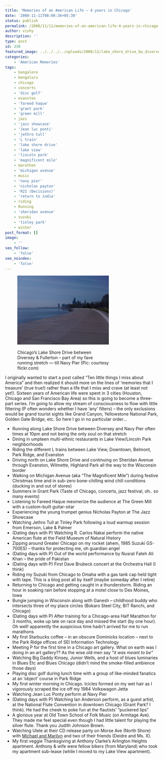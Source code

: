 ```yaml
---
title: 'Memories of an American Life – 4 years in Chicago'
date: '2008-11-11T08:00:36+05:30'
status: publish
permalink: /2008/11/11/memories-of-an-american-life-4-years-in-chicago
author: vishy
description: ''
type: post
id: 238
featured_image: ../../../../uploads/2008/11/lake_shore_drive_bw_diversey_fullerton.jpg
categories: 
    - 'American Memories'
tags:
    - bangalore
    - bengaluru
    - chicago
    - concerts
    - 'disc golf'
    - evanston
    - 'fareed haque'
    - 'grant park'
    - 'green mill'
    - jazz
    - 'jazz showcase'
    - 'Jean luc ponti'
    - 'jethro tull'
    - 'L train'
    - 'lake shore drive'
    - 'lake view'
    - 'lincoln park'
    - 'magnificent mile'
    - marathon
    - 'michigan avenue'
    - music
    - 'navy pier'
    - 'nicholas payton'
    - 'R2I (Decisions)'
    - 'return to india'
    - riding
    - Running
    - 'sheridan avenue'
    - suzuki
    - 'tinley park'
    - winter
post_format: []
image:
    - ''
seo_follow:
    - 'false'
seo_noindex:
    - 'false'
---
```

<figure aria-describedby="caption-attachment-1729" class="wp-caption alignleft" id="attachment_1729" style="width: 300px">

[![](../../../../uploads/2008/11/lake_shore_drive_bw_diversey_fullerton.jpg "lake_shore_drive_bw_diversey_fullerton")](http://www.ulaar.com/wp-content/uploads/2008/11/lake_shore_drive_bw_diversey_fullerton.jpg)<figcaption class="wp-caption-text" id="caption-attachment-1729">Chicago’s Lake Shore Drive between Diversey &amp; Fullerton – part of my fave running stretch — till Navy Pier (Pic: courtesy flickr.com)</figcaption></figure>

I originally wanted to start a post called “Ten little things I miss about America” and then realized it should more on the lines of ‘memories that I treasure’ (true true!) rather than a life that I miss and crave (at least not yet!). Sixteen years of American life were spent in 3 cities (Houston, Chicago and San Francisco Bay Area) so this is going to become a three-part series. I’m going to allow my stream of consciousness to flow with little filtering (P often wonders whether I have ‘any’ filters) – the only exclusions would be grand tourist sights like Grand Canyon, Yellowstone National Park, Golden Gate Bridge, etc. So here I go in no particular order…

- Running along Lake Shore Drive between Diversey and Navy Pier often times at 10pm and not being the only soul on that stretch
- Dining in umpteen multi-ethnic restaurants in Lake View/Lincoln Park neighborhoods
- Riding the different L trains between Lake View, Downtown, Belmont, Park Ridge, and Evanston
- Driving north on Lake Shore Drive and continuing on Sheridan Avenue through Evanston, Wilmette, Highland Park all the way to the Wisconsin border
- Walking on Michigan Avenue (aka “The Magnificent Mile”) during festive Christmas time and in sub-zero bone-chilling wind chill conditions (ducking in and out of stores)
- Summers in Grant Park (Taste of Chicago, concerts, jazz festival, oh.. so many events)
- Listening to Fareed Haque mesmerize the audience at The Green Mill with a custom-built guitar-sitar
- Experiencing the young trumpet genius Nicholas Payton at The Jazz Showcase
- Watching Jethro Tull at Tinley Park following a loud warmup session from Emerson, Lake &amp; Palmer
- (Dating days with P) Watching R. Carlos Nakai perform the native American flute at the Field Museum of Natural History
- Zipping around Greater Chicago on my rocket (ahem, 1985 Suzuki GS-700ES) – thanks for protecting me, oh guardian angel
- (Dating days with P) Out of the world performance by Nusrat Fateh Ali Khan – the pride of Pakistan
- (Dating days with P) First Dave Brubeck concert at the Orchestra Hall (I think)
- Riding my Suzuki from Chicago to Omaha with a gas tank cap held tight with tape. This is a blog post all by itself (maybe someday after I retire)
- Returning to Chicago and getting caught in a thunderstorm. Riding an hour in soaking rain before stopping at a motel close to Des Moines, Iowa
- Bungie jumping in Wisconsin along with Ganesh – childhood buddy who intersects three of my place circles (Bokaro Steel City, BIT Ranchi, and Chicago)
- (Dating days with P) After training for a Chicago-area Half Marathon for 3 months, woke up late on race day and missed the start (by one hour). Oh well! apparently the auspicious time hadn’t arrived for me to run marathons
- My first Starbucks coffee – in an obscure Dominicks location – next to the Park Ridge offices of SEI Information Technology
- Meeting P for the first time in a Chicago art gallery. What on earth was I doing in an art gallery?? As the wise old men say *“it was meant to be”*
- Watching Big Daddy Kinsey, Junior Wells, and a host of blues luminaries in Blues Etc and Blues Chicago (didn’t mind the smoke-filled ambience those days)
- Playing disc golf during lunch time with a group of like-minded fanatics at an ‘object’ course in Park Ridge
- My first winter morning in Chicago. Icicles formed on my wet hair as I vigorously scraped the ice off my 1984 Volkswagon Jetta
- Watching Jean Luc Ponty perform at Navy Pier
- (Dating days with P) Watching Ian Anderson perform, as a guest artist, at the National Flute Convention in downtown Chicago (Grant Park? I think). He had the cheek to poke fun at the flautists’ “puckered lips”
- A glorious year at Old Town School of Folk Music (on Armitage Ave). They made me feel special even though I had little talent for playing the silver flute. Thank you Judith Johnson Brown.
- Watching Ulele at their CD release party on Morse Ave (North Shore) with [Michael and Marilyn](http://mlswebworks.com/) and two of their friends (Deidre and Ms. X).
- My first veggie Thanksgiving at Anthony Clarke’s Arlington Heights apartment. Anthony &amp; wife were fellow bikers (from Maryland) who took my apartment sub-lease (while I moved to my Lake View apartment).
